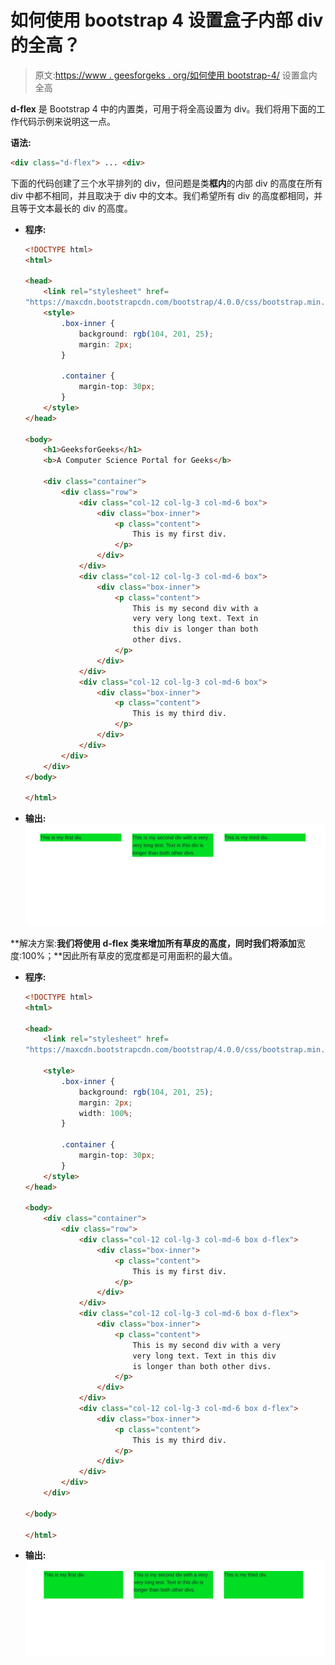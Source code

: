 # 如何使用 bootstrap 4 设置盒子内部 div 的全高？

> 原文:[https://www . geesforgeks . org/如何使用 bootstrap-4/](https://www.geeksforgeeks.org/how-to-set-full-height-in-box-inner-div-using-bootstrap-4/) 设置盒内全高

**d-flex** 是 Bootstrap 4 中的内置类，可用于将全高设置为 div。我们将用下面的工作代码示例来说明这一点。

**语法:**

```html
<div class="d-flex"> ... <div>
```

下面的代码创建了三个水平排列的 div，但问题是类**框内**的内部 div 的高度在所有 div 中都不相同，并且取决于 div 中的文本。我们希望所有 div 的高度都相同，并且等于文本最长的 div 的高度。

*   **程序:**

    ```html
    <!DOCTYPE html>
    <html>

    <head>
        <link rel="stylesheet" href=
    "https://maxcdn.bootstrapcdn.com/bootstrap/4.0.0/css/bootstrap.min.css">
        <style>
            .box-inner {
                background: rgb(104, 201, 25);
                margin: 2px;
            }

            .container {
                margin-top: 30px;
            }
        </style>
    </head>

    <body>
        <h1>GeeksforGeeks</h1>
        <b>A Computer Science Portal for Geeks</b>

        <div class="container">
            <div class="row">
                <div class="col-12 col-lg-3 col-md-6 box">
                    <div class="box-inner">
                        <p class="content">
                            This is my first div.
                        </p>
                    </div>
                </div>
                <div class="col-12 col-lg-3 col-md-6 box">
                    <div class="box-inner">
                        <p class="content">
                            This is my second div with a
                            very very long text. Text in
                            this div is longer than both
                            other divs.
                        </p>
                    </div>
                </div>
                <div class="col-12 col-lg-3 col-md-6 box">
                    <div class="box-inner">
                        <p class="content">
                            This is my third div.
                        </p>
                    </div>
                </div>
            </div>
        </div>
    </body>

    </html>
    ```

*   **输出:**
    ![](img/bf6f71a26a0f0ff3df68f996b3b55db8.png)

**解决方案:**我们将使用 **d-flex** 类来增加所有草皮的高度，同时我们将添加**宽度:100%；**因此所有草皮的宽度都是可用面积的最大值。

*   **程序:**

    ```html
    <!DOCTYPE html>
    <html>

    <head>
        <link rel="stylesheet" href=
    "https://maxcdn.bootstrapcdn.com/bootstrap/4.0.0/css/bootstrap.min.css">

        <style>
            .box-inner {
                background: rgb(104, 201, 25);
                margin: 2px;
                width: 100%;
            }

            .container {
                margin-top: 30px;
            }
        </style>
    </head>

    <body>
        <div class="container">
            <div class="row">
                <div class="col-12 col-lg-3 col-md-6 box d-flex">
                    <div class="box-inner">
                        <p class="content">
                            This is my first div.
                        </p>
                    </div>
                </div>
                <div class="col-12 col-lg-3 col-md-6 box d-flex">
                    <div class="box-inner">
                        <p class="content">
                            This is my second div with a very
                            very long text. Text in this div
                            is longer than both other divs.
                        </p>
                    </div>
                </div>
                <div class="col-12 col-lg-3 col-md-6 box d-flex">
                    <div class="box-inner">
                        <p class="content">
                            This is my third div.
                        </p>
                    </div>
                </div>
            </div>
        </div>

    </body>

    </html>
    ```

*   **输出:**
    ![](img/36bd7ddc750d62542c3102c3c8209419.png)